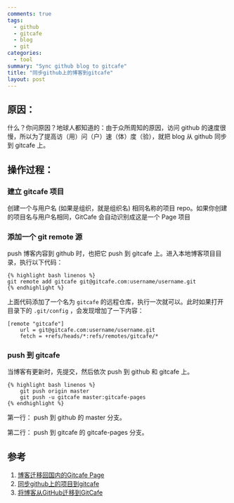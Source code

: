 ```yaml
---
comments: true
tags:
  - github
  - gitcafe
  - blog
  - git
categories:
  - tool
summary: "Sync github blog to gitcafe"
title: "同步github上的博客到gitcafe"
layout: post
---
```


## 原因：

什么？你问原因？地球人都知道的：由于众所周知的原因，访问 github 的速度很慢，所以为了提高访（用）问（户）速（体）度（验），就把 blog 从 github 同步到 gitcafe 上。


## 操作过程：

### 建立 gitcafe 项目

创建一个与用户名 (如果是组织，就是组织名) 相同名称的项目 repo。如果你创建的项目名与用户名相同，GitCafe 会自动识别成这是一个 Page 项目

<!-- more -->

### 添加一个 git remote 源

push 博客内容到 github 时，也把它 push 到 gitcafe 上。进入本地博客项目目录，执行以下代码：

    {% highlight bash linenos %}
    git remote add gitcafe git@gitcafe.com:username/username.git
    {% endhighlight %}

上面代码添加了一个名为 `gitcafe` 的远程仓库，执行一次就可以。此时如果打开目录下的 `.git/config` ，会发现增加了一下内容：

```
[remote "gitcafe"]
    url = git@gitcafe.com:username/username.git
    fetch = +refs/heads/*:refs/remotes/gitcafe/*
```

### push 到 gitcafe

当博客有更新时，先提交，然后依次 push 到 github 和 gitcafe 上。

    {% highlight bash linenos %}
        git push origin master
        git push -u gitcafe master:gitcafe-pages
    {% endhighlight %}

第一行： push 到 github 的 master 分支。

第二行： push 到 gitcafe 的 gitcafe-pages 分支。


## 参考
1. [博客迁移回国内的Gitcafe Page](http://www.besteric.com/2014/11/16/build-blog-mirror-site-on-gitcafe/)
2. [同步github上的项目到gitcafe](cxh.me/2014/06/28/gitsync-github-gitcafe/)
3. [将博客从GitHub迁移到GitCafe](http://blog.devtang.com/blog/2014/06/02/use-gitcafe-to-host-blog/)
